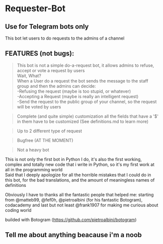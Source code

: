 # Requester-Bot
Use for Telegram bots only  
-
This bot let users to do requests to the admins of a channel  

FEATURES (not bugs): 
-  
>This bot is not a simple do-a-request bot, it allows admins to refuse, accept or vote a request by users  
Wait, What?  
When a User do a request the bot sends the message to the staff group and then the admins can decide:  
-Refusing the request (maybe is too stupid, or whatever)  
-Accepting a Request (maybe is really an intelligent request)  
-Send the request to the public group of your channel, so the request will be voted by users  

>Complete (and quite simple) customization all the fields that have a '$' in them have to be customized (See definitions.md to learn more)  

>Up to 2 different type of request  

>Bugfree (AT THE MOMENT)  

>Not a heavy bot  


This is not only the first bot in Python I do, it's also the first working, complex and totally new code that i write in Python, so it's my first work at all in the programming world  
Said that I deeply apologize for all the horrible mistakes that I could do in this bot, for the bad translations, and the amount of meaningless names of definitions  

Obviously I have to thanks all the fantastic people that helped me: starting from @matteb99, @fef0h, @pietroalbini (for his fantastic Botogram), codacademy and last but not least @frank1907 for making me curious about coding world   

builded with Botogram (https://github.com/pietroalbini/botogram)  

Tell me about anything beacause i'm a noob
-
